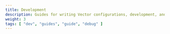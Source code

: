 ```yaml
---
title: Development
description: Guides for writing Vector configurations, development, and debugging.
weight: 3
tags: [ "dev", "guides", "guide", "debug" ]
---
```

